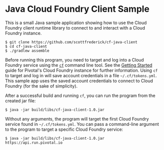 Java Cloud Foundry Client Sample
================================

This is a small Java sample application showing how to use the Cloud Foundry client runtime library to connect to and
interact with a Cloud Foundry instance.

~~~
$ git clone https://github.com/scottfrederick/cf-java-client
$ cd cf-java-client
$ ./gradlew assemble
~~~

Before running this program, you need to target and log into a Cloud Foundry service using the [`cf`](http://docs.cloudfoundry.com/docs/using/managing-apps/cf/index.html) command line tool. See the [Getting Started](http://docs.cloudfoundry.com/docs/dotcom/getting-started.html) guide for Pivotal's Cloud Foundry instance for further information. Using `cf` to target and log in will save account credentials in a file `~/.cf/tokens.yml`. This sample app uses the saved account credentials to connect to Cloud Foundry (for the sake of simplicity).

After a successful build and running `cf`, you can run the program from the created jar file:

~~~
$ java -jar build/libs/cf-java-client-1.0.jar
~~~

Without any arguments, the program will target the first Cloud Foundry service found in `~/.cf/tokens.yml`. You can pass a command-line argument to the program to target a specific Cloud Foundry service:

~~~
$ java -jar build/libs/cf-java-client-1.0.jar https://api.run.pivotal.io
~~~
